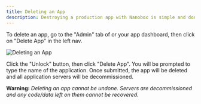 ```yaml
---
title: Deleting an App
description: Destroying a production app with Nanobox is simple and done through your Nanobox dashboard.
---
```


To delete an app, go to the "Admin" tab of or your app dashboard, then click on "Delete App" in the left nav.

![Deleting an App](/assets/images/app-delete.png)

Click the "Unlock" button, then click "Delete App". You will be prompted to type the name of the application. Once submitted, the app will be deleted and all application servers will be decommissioned.

**Warning:** *Deleting an app cannot be undone. Servers are decommissioned and any code/data left on them cannot be recovered.*
